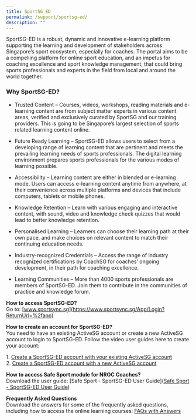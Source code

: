 ```yaml
---
title: SportSG ED
permalink: /support/sportsg-ed/
description: ""
---
```

SportSG-ED is a robust, dynamic and innovative e-learning platform supporting the learning and development of stakeholders across Singapore’s sport ecosystem, especially for coaches. The portal aims to be a compelling platform for online sport education, and an impetus for coaching excellence and sport knowledge management, that could bring sports professionals and experts in the field from local and around the world together.

### **Why SportSG-ED?**

* Trusted Content – Courses, videos, workshops, reading materials and e-learning content are from subject matter experts in various content areas, verified and exclusively curated by SportSG and our training providers. This is going to be Singapore’s largest selection of sports related learning content online.

* Future Ready Learning – SportSG-ED allows users to select from a developing range of learning content that are pertinent and meets the prevailing learning needs of sports professionals. The digital learning environment prepares sports professionals for the various modes of learning possible.

* Accessibility – Learning content are either in blended or e-learning mode. Users can access e-learning content anytime from anywhere, at their convenience across multiple platforms and devices that include computers, tablets or mobile phones.

* Knowledge Retention – Learn with various engaging and interactive content, with sound, video and knowledge check quizzes that would lead to better knowledge retention.

* Personalised Learning – Learners can choose their learning path at their own pace, and make choices on relevant content to match their continuing education needs.

* Industry-recognized Credentials – Access the range of industry recognized certifications by CoachSG for coaches’ ongoing development, in their path for coaching excellence.

* Learning Communities – More than 4000 sports professionals are members of SportSG-ED. Join them to contribute in the communities of practice and knowledge forum.

**How to access SportSG-ED?**
<br>Go to: [www.sportsync.sg](https://www.sportsync.sg/App/Login?ReturnUrl=%2fapp)

**How to create an account for SportSG-ED?**<br>
You need to have an existing ActiveSG account or create a new ActiveSG account to login to SportSG-ED. Follow the video user guides here to create your account:  
[](https://youtu.be/VDCeOSPZ2-E)

1\.  [Create a SportSG-ED account with your existing ActiveSG account](https://youtu.be/VDCeOSPZ2-E)<br>
2\.  [](https://youtu.be/VDCeOSPZ2-E)[Create a SportSG-ED account with a new ActiveSG account](https://youtu.be/QxOGlmJd8BA)

**How to access Safe Sport module for NROC Coaches?**<br>
Download the user guide: [Safe Sport - SportSG-ED User Guide]([Safe Sport - SportSG-ED User Guide](/files/Support/SportSG%20ED/Safe%20Sport%20-%20SportSG-ED%20User%20Guide.pdf))

**Frequently Asked Questions**
<br>
Download the answers for some of the frequently asked questions, including how to access the online learning courses: [FAQs with Answers](/files/Support/SportSG%20ED/SportSG-ED_FAQs.pdf)
